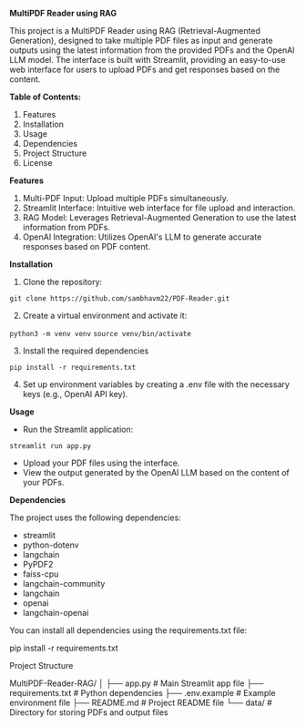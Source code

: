 **MultiPDF Reader using RAG**

This project is a MultiPDF Reader using RAG (Retrieval-Augmented Generation), designed to take multiple PDF files as input and generate outputs using the latest information from the provided PDFs and the OpenAI LLM model. The interface is built with Streamlit, providing an easy-to-use web interface for users to upload PDFs and get responses based on the content.

**Table of Contents:** 
1. Features
2. Installation
3. Usage
4. Dependencies
5. Project Structure
6. License

**Features**
1. Multi-PDF Input: Upload multiple PDFs simultaneously.
2. Streamlit Interface: Intuitive web interface for file upload and interaction.
3. RAG Model: Leverages Retrieval-Augmented Generation to use the latest information from PDFs.
4. OpenAI Integration: Utilizes OpenAI's LLM to generate accurate responses based on PDF content.

**Installation**

1. Clone the repository:

``git clone https://github.com/sambhavm22/PDF-Reader.git``


2. Create a virtual environment and activate it:


``python3 -m venv venv``
``source venv/bin/activate``

3. Install the required dependencies

``pip install -r requirements.txt``

4. Set up environment variables by creating a .env file with the necessary keys (e.g., OpenAI API key).

**Usage**

- Run the Streamlit application:

``streamlit run app.py``
- Upload your PDF files using the interface.
- View the output generated by the OpenAI LLM based on the content of your PDFs.

**Dependencies**

The project uses the following dependencies:

- streamlit
- python-dotenv
- langchain
- PyPDF2
- faiss-cpu
- langchain-community
- langchain
- openai
- langchain-openai

You can install all dependencies using the requirements.txt file:

pip install -r requirements.txt

Project Structure

MultiPDF-Reader-RAG/
│
├── app.py              # Main Streamlit app file
├── requirements.txt    # Python dependencies
├── .env.example        # Example environment file
├── README.md           # Project README file
└── data/               # Directory for storing PDFs and output files
